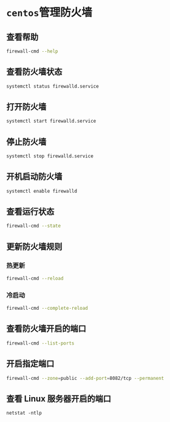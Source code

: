 # `centos`管理防火墙

## 查看帮助

```bash
firewall-cmd --help
```

## 查看防火墙状态

```bash
systemctl status firewalld.service
```

## 打开防火墙

```bash
systemctl start firewalld.service
```

## 停止防火墙

```bash
systemctl stop firewalld.service
```

## 开机启动防火墙

```bash
systemctl enable firewalld
```

## 查看运行状态

```bash
firewall-cmd --state
```

## 更新防火墙规则

### 热更新

```bash
firewall-cmd --reload
```

### 冷启动

```bash
firewall-cmd --complete-reload
```

## 查看防火墙开启的端口

```bash
firewall-cmd --list-ports
```

## 开启指定端口

```bash
firewall-cmd --zone=public --add-port=8082/tcp --permanent
```

## 查看 Linux 服务器开启的端口

```shell
netstat -ntlp
```
